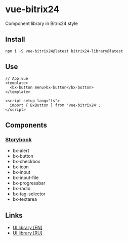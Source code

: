 # vue-bitrix24

Component library in Bitrix24 style

## Install

```nodejs
npm i -S vue-bitrix24@latest bitrix24-library@latest
```

## Use

```vue
// App.vue
<template>
  <bx-button menu>bx-button</bx-button>
</template>

<script setup lang="ts">
  import { BxButton } from 'vue-bitrix24';
</script>
```

## Components

### [Storybook](https://astrotrain55.github.io/ui-bitrix24/vue)

- bx-alert
- bx-button
- bx-checkbox
- bx-icon
- bx-input
- bx-input-file
- bx-progressbar
- bx-radio
- bx-tag-selector
- bx-textarea

## Links

- [UI library [EN]](https://training.bitrix24.com/api_d7/bitrix/ui/index.php)
- [UI library [RU]](https://dev.1c-bitrix.ru/api_d7/bitrix/ui/index.php)
